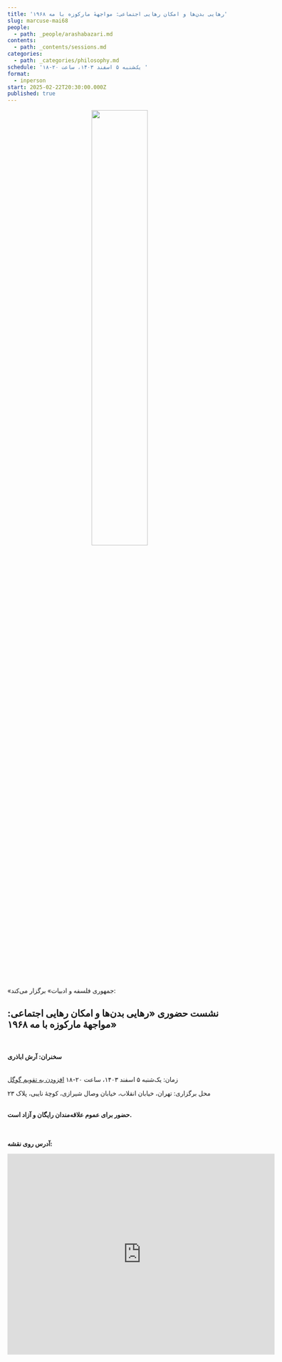 ```yaml
---
title: 'رهایی بدن‌ها و امکان رهایی اجتماعی: مواجههٔ مارکوزه با مه ۱۹۶۸'
slug: marcuse-mai68
people:
  - path: _people/arashabazari.md
contents:
  - path: _contents/sessions.md
categories:
  - path: _categories/philosophy.md
schedule: 'یک‌شنبه ۵ اسفند ۱۴۰۳، ساعت ۲۰-۱۸ '
format:
  - inperson
start: 2025-02-22T20:30:00.000Z
published: true
---
```



<center>
<img 
       src="https://assets.tina.io/b6b0cb5c-4b1b-43f4-9bea-8d6867c09320/Events/photo_2025-02-17_22-52-418.jpg" 
       alt=" "
       style="width: 50%; height:50%;" />
</center>

«جمهوری فلسفه و ادبیات» برگزار می‌کند:

## نشست حضوری «رهایی بدن‌ها و امکان رهایی اجتماعی: مواجههٔ مارکوزه با مه ۱۹۶۸»

<br><br>
**سخنران: آرش اباذری**
<br><br><br>
زمان: یک‌شنبه ۵ اسفند ۱۴۰۳، ساعت ۲۰-۱۸   <a href="https://calendar.google.com/calendar/event?action=TEMPLATE&tmeid=NHI0OW1nM2l0cHU0bDViZ2hjMmQwZnZxZmQgam9taG91cmlmYWxzYWZlQG0&tmsrc=jomhourifalsafe%40gmail.com">افزودن به تقویم گوگل</a>

محل برگزاری: تهران، خیابان انقلاب، خیابان وصال شیرازی، کوچهٔ نایبی، پلاک ۲۳
<br><br>

**حضور برای عموم علاقه‌مندان رایگان و آزاد است.**

<br><br>
**آدرس روی نقشه:**

<iframe src="https://www.google.com/maps/embed?pb=!1m17!1m12!1m3!1d3239.9701159679107!2d51.400496999999994!3d35.702352999999995!2m3!1f0!2f0!3f0!3m2!1i1024!2i768!4f13.1!3m2!1m1!2zMzXCsDQyJzA4LjUiTiA1McKwMjQnMDEuOCJF!5e0!3m2!1sen!2s!4v1727792460938!5m2!1sen!2s" width="600" height="450" style="border:0;" allowfullscreen="" loading="lazy" referrerpolicy="no-referrer-when-downgrade"></iframe>
